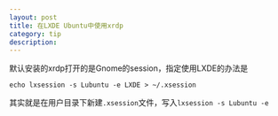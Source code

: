 ```yaml
---
layout: post
title: 在LXDE Ubuntu中使用xrdp
category: tip
description: 
---
```


默认安装的xrdp打开的是Gnome的session，指定使用LXDE的办法是

    echo lxsession -s Lubuntu -e LXDE > ~/.xsession

其实就是在用户目录下新建`.xsession`文件，写入`lxsession -s Lubuntu -e`